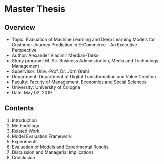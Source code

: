 # Master Thesis

## Overview

- Topic: Evaluation of Machine Learning and Deep Learning Models for Customer Journey Prediction in E-Commerce - An Executive Perspective
- Author: Alexander Vladimir Merdian-Tarko
- Study program: M. Sc. Business Administration, Media and Technology Management
- Supervisor: Univ.-Prof. Dr. Jörn Grahl
- Department: Department of Digital Transformation and Value Creation
- Faculty: Faculty of Management, Economics and Social Sciences
- University: University of Cologne
- Date: May 02, 2019

## Contents

1. Introduction
2. Methodology
3. Related Work
4. Model Evaluation Framework
5. Experiments
6. Evaluation of Models and Experimental Results
7. Discussion and Managerial Implications
8. Conclusion
